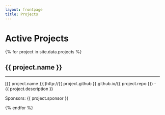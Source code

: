 ```yaml
---
layout: frontpage
title: Projects
---
```


# Active Projects

{% for project in site.data.projects %}

## {{ project.name }}

-----

[{{ project.name }}](http://{{ project.github }}.github.io/{{ project.repo }}) - {{ project.description }}

Sponsors: {{ project.sponsor }}

{% endfor %}
